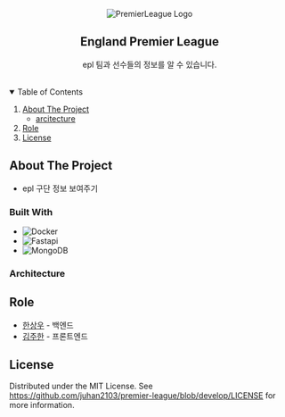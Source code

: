 
<!-- PROJECT LOGO -->
   <p align="center"><img alt="PremierLeague Logo" src="https://cdn.freelogovectors.net/wp-content/uploads/2012/08/epl-premier-league-logo-500x211.png"></p>
  <h2 align="center">England Premier League</h2>
  <p align="center">
    epl 팀과 선수들의 정보를 알 수 있습니다.
  <br />
    <br />


  </p>
</p>

<!-- TABLE OF CONTENTS -->
<details open="open">
  <summary>Table of Contents</summary> 
  <ol>
    <li>
      <a href="#about-the-project">About The Project</a>
      <ul>
        <li><a href="#built-with">arcitecture</a></li>
      </ul>
    </li>
    <li><a href="#role">Role</a></li>
    <li><a href="#license">License</a></li>
  </ol>
</details>

<!-- ABOUT THE PROJECT -->
## About The Project
- epl 구단 정보 보여주기



### Built With

* ![Docker](https://img.shields.io/badge/-Docker-000000?style=flat&logo=docker)
* ![Fastapi](https://img.shields.io/badge/-Fastapi-000000?style=flat&logo=Fastapi)
* ![MongoDB](https://img.shields.io/badge/-MongoDB-000000?style=flat&logo=mongodb)


### Architecture
  

## Role

* [한상우](https://github.com/sktkddn777) - 백엔드
* [김주한](https://github.com/juhan2103) - 프론트엔드

<!-- LICENSE -->
## License

Distributed under the MIT License. See https://github.com/juhan2103/premier-league/blob/develop/LICENSE for more information.
